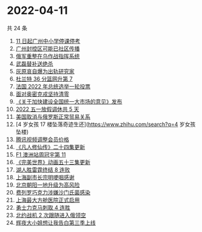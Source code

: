 # 2022-04-11

共 24 条

<!-- BEGIN -->
<!-- 最后更新时间 Mon Apr 11 2022 08:48:18 GMT+0800 (China Standard Time) -->

1. [11 日起广州中小学停课停考](https://www.zhihu.com/search?q=广州疫情)
1. [广州封控区可能已社区传播](https://www.zhihu.com/search?q=广州疫情)
1. [俄军重整在乌作战指挥系统](https://www.zhihu.com/search?q=俄乌局势)
1. [武磊替补送绝杀](https://www.zhihu.com/search?q=武磊)
1. [灰原哀自爆为出轨研究家](https://www.zhihu.com/search?q=灰原哀出轨研究家)
1. [杜兰特 36 分篮网升第 7](https://www.zhihu.com/search?q=篮网)
1. [法国 2022 年总统选举一轮投票](https://www.zhihu.com/search?q=法国总统选举)
1. [面对奥密克戎坚持清零](https://www.zhihu.com/search?q=奥密克戎)
1. [《关于加快建设全国统一大市场的意见》发布](https://www.zhihu.com/search?q=中共中央)
1. [2022 五一放假调休共 5 天](https://www.zhihu.com/search?q=五一)
1. [美国取消与俄罗斯正常贸易关系](https://www.zhihu.com/search?q=拜登)
1. [4 岁女孩 17 楼坠落奇迹生还](https://www.zhihu.com/search?q=4 岁女孩坠楼)
1. [腾讯视频调整会员价格](https://www.zhihu.com/search?q=腾讯视频会员价格)
1. [《凡人修仙传》二十四集更新](https://www.zhihu.com/search?q=凡人修仙传之魔道争锋二十四集)
1. [F1 澳洲站周冠宇第 11](https://www.zhihu.com/search?q=周冠宇)
1. [《完美世界》动画五十三集更新](https://www.zhihu.com/search?q=完美世界动画53集)
1. [湖人胜雷霆终结 8 连败](https://www.zhihu.com/search?q=湖人)
1. [上海副市长宗明哽咽感谢](https://www.zhihu.com/search?q=上海疫情防控)
1. [北京朝阳一地升级为高风险](https://www.zhihu.com/search?q=北京高风险)
1. [费列罗巧克力涉嫌沙门氏菌感染](https://www.zhihu.com/search?q=费列罗)
1. [上海最大方舱医院正式启用](https://www.zhihu.com/search?q=方舱医院)
1. [勇士力克马刺取 4 连胜](https://www.zhihu.com/search?q=勇士)
1. [北约战机 2 次跟随进入俄领空](https://www.zhihu.com/search?q=北约战机)
1. [辉夜大小姐想让我告白第三季上线](https://www.zhihu.com/search?q=辉夜大小姐第三季第一集)

<!-- END -->

